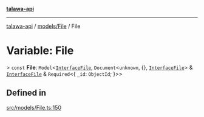 [**talawa-api**](../../../README.md)

***

[talawa-api](../../../modules.md) / [models/File](../README.md) / File

# Variable: File

\> `const` **File**: `Model`\<[`InterfaceFile`](../interfaces/InterfaceFile.md), `Document`\<`unknown`, \{\}, [`InterfaceFile`](../interfaces/InterfaceFile.md)\> & [`InterfaceFile`](../interfaces/InterfaceFile.md) & `Required`\<\{ `_id`: `ObjectId`; \}\>\>

## Defined in

[src/models/File.ts:150](https://github.com/PalisadoesFoundation/talawa-api/blob/5c5b29a0ea487bda8306089fe128f43f3be29f94/src/models/File.ts#L150)
